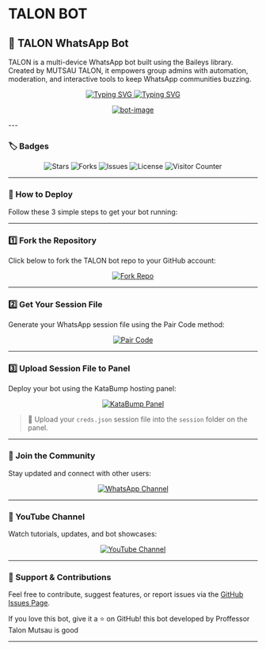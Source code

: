 # TALON BOT
## 🤖 TALON WhatsApp Bot

TALON is a multi-device WhatsApp bot built using the Baileys library. Created by  MUTSAU TALON, it empowers group admins with automation, moderation, and interactive tools to keep WhatsApp communities buzzing.

<div align="center">
  <!-- First Typing SVG with updated font -->
  <a href="https://git.io/typing-svg">
    <img src="https://readme-typing-svg.demolab.com?font=Black+Ops+One&size=50&pause=1000&color=00FF99&center=true&width=910&height=100&lines=TALON+WhatsApp+Bot;Multi+Device+Support;Created+by+MUTSAU+TALON" alt="Typing SVG" />
  </a>

  <!-- Second Typing SVG -->
  <a href="https://git.io/typing-svg">
    <img src="https://readme-typing-svg.demolab.com?font=Black+Ops+One&size=70&pause=500&color=00FF00&center=true&width=1150&height=200&lines=PLEASE-FORK-STAR-BOT-REPO" alt="Typing SVG" />
  </a>

  <!-- Static image -->
  <a href="https://ibb.co/fy5Btjxw"><img src="https://ibb.co/fy5Btjxw/bot-image.jpg" alt="bot-image" border="0"></a>
</div>
---

### 🏷️ Badges

<div align="center">
  <img src="https://img.shields.io/github/stars/mutsautalon6-create/TALON?style=for-the-badge" alt="Stars"/>
  <img src="https://img.shields.io/github/forks/mutsautalon6-create/TALON?style=for-the-badge" alt="Forks"/>
  <img src="https://img.shields.io/github/issues/mutsautalon6-create/TALON?style=for-the-badge" alt="Issues"/>
  <img src="https://img.shields.io/github/license/mutsautalon6-create/TALON?style=for-the-badge" alt="License"/>
  <img src="https://visitor-badge.laobi.icu/badge?page_id=mutsautalon6-create.TALON" alt="Visitor Counter"/>
</div>

---

### 🚀 How to Deploy

Follow these 3 simple steps to get your bot running:

---

### 1️⃣ Fork the Repository

Click below to fork the TALON bot repo to your GitHub account:

<div align="center">
  <a href="https://github.com/mutsautalon6-create/TALON/fork">
    <img src="https://img.shields.io/badge/Fork%20Repo-GitHub-blue?style=for-the-badge&logo=github" alt="Fork Repo"/>
  </a>
</div>

---

### 2️⃣ Get Your Session File

Generate your WhatsApp session file using the Pair Code method:

<div align="center">
  <a href="https://talon-pair.onrender.com/">
    <img src="https://img.shields.io/badge/Get%20Session%20File-Pair%20Code-28a745?style=for-the-badge&logo=whatsapp" alt="Pair Code"/>
  </a>
</div>

---

### 3️⃣ Upload Session File to Panel

Deploy your bot using the KataBump hosting panel:

<div align="center">
  <a href="https://dashboard.katabump.com/auth/login#da96f2">
    <img src="https://img.shields.io/badge/Upload%20Session%20File-KataBump-da96f2?style=for-the-badge&logo=server&logoColor=white" alt="KataBump Panel"/>
  </a>
</div>

> 📁 Upload your `creds.json` session file into the `session` folder on the panel.

---

### 📢 Join the Community

Stay updated and connect with other users:

<div align="center">
  <a href="https://whatsapp.com/channel/0029VbAhyS28aKvMWmEiHt1M">
    <img src="https://img.shields.io/badge/Join%20WhatsApp%20Channel-MUTSAU%20Tech-25D366?style=for-the-badge&logo=whatsapp&logoColor=green" alt="WhatsApp Channel"/>
  </a>
</div>

---

### 🎥 YouTube Channel

Watch tutorials, updates, and bot showcases:

<div align="center">
  <a href="https://m.youtube.com/@MUTSAUTECH">
    <img src="https://img.shields.io/badge/Subscribe%20on%20YouTube-MUTSAU%C2%A9%E2%84%A2TECH-FF0000?style=for-the-badge&logo=youtube&logoColor=green" alt="YouTube Channel"/>
  </a>
</div>

---

### 🙌 Support & Contributions

Feel free to contribute, suggest features, or report issues via the [GitHub Issues Page](https://github.com/mutsautalon6-create/TALON/issues).

If you love this bot, give it a ⭐️ on GitHub!
this bot developed by Proffessor Talon Mutsau is good

---
